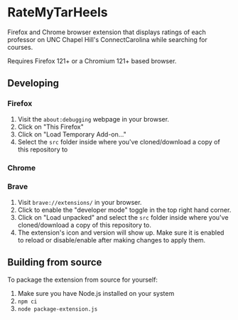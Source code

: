 # RateMyTarHeels

Firefox and Chrome browser extension that displays ratings of each professor on UNC Chapel Hill's ConnectCarolina while searching for courses.

Requires Firefox 121+ or a Chromium 121+ based browser.

## Developing
### Firefox
1. Visit the `about:debugging` webpage in your browser.
2. Click on "This Firefox"
3. Click on "Load Temporary Add-on..."
4. Select the `src` folder inside where you've cloned/download a copy of this repository to
### Chrome
### Brave
1. Visit `brave://extensions/` in your browser.
2. Click to enable the "developer mode" toggle in the top right hand corner.
3. Click on "Load unpacked" and select the `src` folder inside where you've cloned/download a copy of this repository to.
4. The extension's icon and version will show up. Make sure it is enabled to reload or disable/enable after making changes to apply them.

## Building from source
To package the extension from source for yourself:
1. Make sure you have Node.js installed on your system
2. `npm ci`
3. `node package-extension.js`